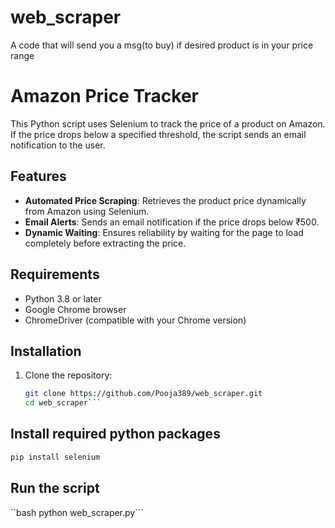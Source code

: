 # web_scraper
A code that will send you a msg(to buy) if desired product is in your price range

# Amazon Price Tracker

This Python script uses Selenium to track the price of a product on Amazon. If the price drops below a specified threshold, the script sends an email notification to the user.

## Features

- **Automated Price Scraping**: Retrieves the product price dynamically from Amazon using Selenium.
- **Email Alerts**: Sends an email notification if the price drops below ₹500.
- **Dynamic Waiting**: Ensures reliability by waiting for the page to load completely before extracting the price.

## Requirements

- Python 3.8 or later
- Google Chrome browser
- ChromeDriver (compatible with your Chrome version)

## Installation

1. Clone the repository:
   ```bash
   git clone https://github.com/Pooja389/web_scraper.git
   cd web_scraper```
   
## Install required python packages
```bash
pip install selenium
```
##  Run the script
``bash
python web_scraper.py```

